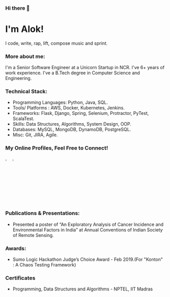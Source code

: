 ### Hi there 👋

#  I'm Alok!
I code, write, rap, lift, compose music and sprint.
 
 ### More about me:
 
 I'm a Senior Software Engineer at a Unicorn Startup in NCR. I've 6+ years of work experience. I've a B.Tech degree in Computer Science and Engineering. 
 

 ### Technical Stack:
 - Programming Languages: Python, Java, SQL.
 - Tools/ Platforms : AWS, Docker, Kubernetes, Jenkins. 
 - Frameworks: Flask, Django, Spring,  Selenium, Protractor, PyTest, ScalaTest.
 - Skills: Data Structures, Algorithms, System Design, OOP.
 - Databases: MySQL, MongoDB, DynamoDB, PostgreSQL.
 - Misc: Git, JIRA, Agile.

### My Online Profiles, Feel Free to Connect!

 [<img src="https://img.icons8.com/color/48/000000/linkedin.png" width="3.5%"/>](https://www.linkedin.com/in/aloks17/)
 [<img src="https://img.icons8.com/bubbles/50/4a90e2/domain.png" width="3.5%"/>](https://hunkwhocodes.com)


### Publications & Presentations:
- Presented a poster of “An Exploratory Analysis of Cancer Incidence and Environmental Factors in India” at Annual Conventions of Indian Society of Remote Sensing.

### Awards:
- Sumo Logic Hackathon Judge’s Choice Award - Feb 2019.(For "Konton" : A Chaos Testing Framework)

### Certificates
- Programming, Data Structures and Algorithms - NPTEL, IIT Madras

<!--
**HunkWhoCodes/HunkWhoCodes** is a ✨ _special_ ✨ repository because its `README.md` (this file) appears on your GitHub profile.

Here are some ideas to get you started:

- 🔭 I’m currently working on ...
- 🌱 I’m currently learning ...
- 👯 I’m looking to collaborate on ...
- 🤔 I’m looking for help with ...
- 💬 Ask me about ...
- 📫 How to reach me: ...
- 😄 Pronouns: ...
- ⚡ Fun fact: ...
-->
